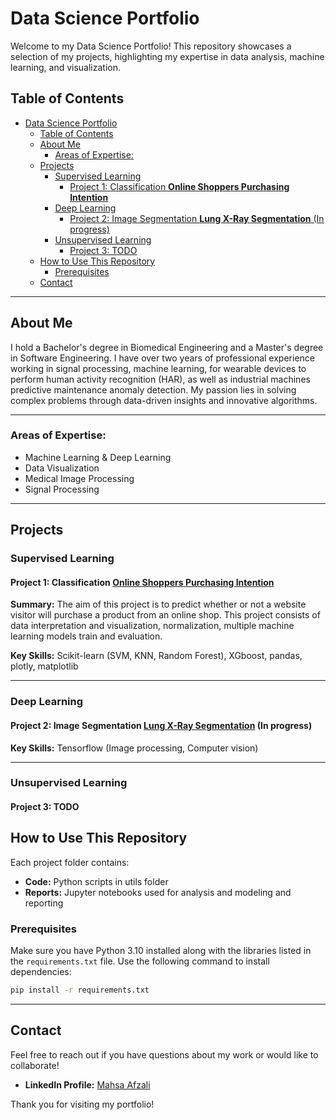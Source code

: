 # Data Science Portfolio

Welcome to my Data Science Portfolio! This repository showcases a selection of my projects, highlighting my expertise in data analysis, machine learning, and visualization.

## Table of Contents
- [Data Science Portfolio](#data-science-portfolio)
  - [Table of Contents](#table-of-contents)
  - [About Me](#about-me)
    - [Areas of Expertise:](#areas-of-expertise)
  - [Projects](#projects)
    - [Supervised Learning](#supervised-learning)
      - [Project 1: Classification **Online Shoppers Purchasing Intention**](#project-1-classification-online-shoppers-purchasing-intention)
    - [Deep Learning](#deep-learning)
      - [Project 2: Image Segmentation **Lung X-Ray Segmentation** (In progress)](#project-2-image-segmentation-lung-x-ray-segmentation-in-progress)
    - [Unsupervised Learning](#unsupervised-learning)
      - [Project 3: TODO](#project-3-todo)
  - [How to Use This Repository](#how-to-use-this-repository)
    - [Prerequisites](#prerequisites)
  - [Contact](#contact)

---

## About Me
I hold a Bachelor's degree in Biomedical Engineering and a Master's degree in Software Engineering. I have over two years of professional experience working in signal processing, machine learning, for wearable devices to perform human activity recognition (HAR), as well as industrial machines predictive maintenance anomaly detection. My passion lies in solving complex problems through data-driven insights and innovative algorithms.

---
### Areas of Expertise:
- Machine Learning & Deep Learning
- Data Visualization
- Medical Image Processing
- Signal Processing

---

## Projects

### Supervised Learning

#### Project 1: Classification **[Online Shoppers Purchasing Intention](https://github.com/MahsaAfzali/portfolio_public/tree/main/machine_learning/supervised_learning)**
**Summary:**
The aim of this project is to predict whether or not a website visitor will purchase a product from an online shop. This project consists of data interpretation and visualization, normalization, multiple machine learning models train and evaluation.

**Key Skills:** Scikit-learn (SVM, KNN, Random Forest), XGboost, pandas, plotly, matplotlib

---

### Deep Learning

#### Project 2: Image Segmentation **[Lung X-Ray Segmentation](https://github.com/MahsaAfzali/portfolio_public/tree/main/machine_learning/deep_learning)** (In progress)

**Key Skills:** Tensorflow (Image processing, Computer vision)

---

### Unsupervised Learning

#### Project 3: TODO

## How to Use This Repository
Each project folder contains:
- **Code:** Python scripts in utils folder 
- **Reports:** Jupyter notebooks used for analysis and modeling and reporting 

### Prerequisites
Make sure you have Python 3.10 installed along with the libraries listed in the `requirements.txt` file. Use the following command to install dependencies:
```bash
pip install -r requirements.txt
```
---

## Contact
Feel free to reach out if you have questions about my work or would like to collaborate!

- **LinkedIn Profile:** [Mahsa Afzali](https://www.linkedin.com/in/mahsa-afzali-4709b6101/)

Thank you for visiting my portfolio!